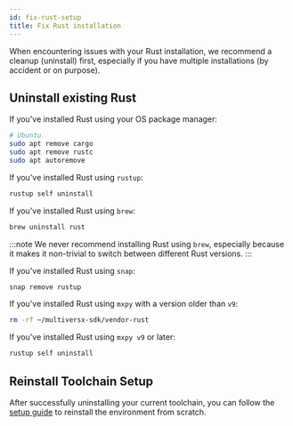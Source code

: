 ```yaml
---
id: fix-rust-setup
title: Fix Rust installation
---
```


[comment]: # (mx-abstract)

When encountering issues with your Rust installation, we recommend a cleanup (uninstall) first, especially if you have multiple installations (by accident or on purpose).

[comment]: # (mx-context-auto)

## Uninstall existing Rust

If you've installed Rust using your OS package manager:

```bash
# Ubuntu
sudo apt remove cargo
sudo apt remove rustc
sudo apt autoremove
```

If you've installed Rust using `rustup`:

```bash
rustup self uninstall
```

If you've installed Rust using `brew`:

```bash
brew uninstall rust
```

:::note
We never recommend installing Rust using `brew`, especially because it makes it non-trivial to switch between different Rust versions.
:::

If you've installed Rust using `snap`:

```bash
snap remove rustup
```

If you've installed Rust using `mxpy` with a version older than `v9`:

```bash
rm -rf ~/multiversx-sdk/vendor-rust
```

If you've installed Rust using `mxpy v9` or later:

```bash
rustup self uninstall
```

## Reinstall Toolchain Setup

After successfully uninstalling your current toolchain, you can follow the [setup guide](/docs/developers/toolchain-setup.md) to reinstall the environment from scratch.

